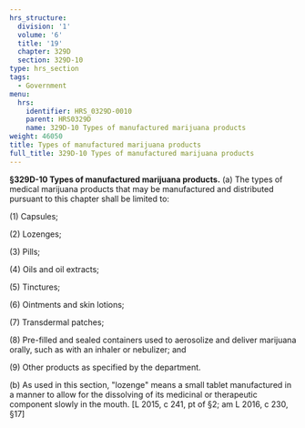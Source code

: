```yaml
---
hrs_structure:
  division: '1'
  volume: '6'
  title: '19'
  chapter: 329D
  section: 329D-10
type: hrs_section
tags:
  - Government
menu:
  hrs:
    identifier: HRS_0329D-0010
    parent: HRS0329D
    name: 329D-10 Types of manufactured marijuana products
weight: 46050
title: Types of manufactured marijuana products
full_title: 329D-10 Types of manufactured marijuana products
---
```

**§329D-10 Types of manufactured marijuana products.** (a) The types of medical marijuana products that may be manufactured and distributed pursuant to this chapter shall be limited to:

(1) Capsules;

(2) Lozenges;

(3) Pills;

(4) Oils and oil extracts;

(5) Tinctures;

(6) Ointments and skin lotions;

(7) Transdermal patches;

(8) Pre-filled and sealed containers used to aerosolize and deliver marijuana orally, such as with an inhaler or nebulizer; and

(9) Other products as specified by the department.

(b) As used in this section, "lozenge" means a small tablet manufactured in a manner to allow for the dissolving of its medicinal or therapeutic component slowly in the mouth. [L 2015, c 241, pt of §2; am L 2016, c 230, §17]